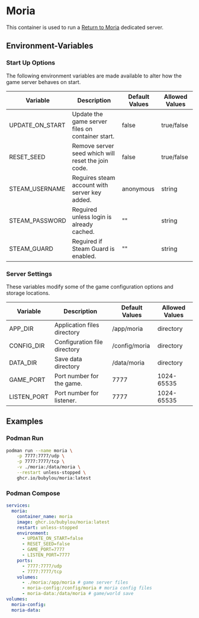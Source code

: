# Moria

This container is used to run a [Return to Moria](https://store.steampowered.com/app/2933130) dedicated server.

## Environment-Variables

### Start Up Options

The following environment variables are made available to alter how the game server behaves on start.

| Variable           | Description                                                 | Default Values  | Allowed Values |
|--------------------|-------------------------------------------------------------|-----------------|----------------|
| UPDATE_ON_START    | Update the game server files on container start.            | false           | true/false     |
| RESET_SEED         | Remove server seed which will reset the join code.          | false           | true/false     |
| STEAM_USERNAME     | Reguires steam account with server key added.               | anonymous       | string         |
| STEAM_PASSWORD     | Reguired unless login is already cached.                    | ""              | string         |
| STEAM_GUARD        | Reguired if Steam Guard is enabled.                         | ""              | string         |

### Server Settings

These variables modify some of the game configuration options and storage locations.

| Variable           | Description                                                 | Default Values  | Allowed Values |
|--------------------|-------------------------------------------------------------|-----------------|----------------|
| APP_DIR            | Application files directory                                 | /app/moria      | directory      |
| CONFIG_DIR         | Configuration file directory                                | /config/moria   | directory      |
| DATA_DIR           | Save data directory                                         | /data/moria     | directory      |
| GAME_PORT          | Port number for the game.                                   | 7777            | 1024-65535     |
| LISTEN_PORT        | Port number for listener.                                   | 7777            | 1024-65535     |

## Examples

### Podman Run

```bash
podman run --name moria \
    -p 7777:7777/udp \
    -p 7777:7777/tcp \
    -v ./moria:/data/moria \
    --restart unless-stopped \
    ghcr.io/bubylou/moria:latest
```

### Podman Compose

```yml
services:
  moria:
    container_name: moria
    image: ghcr.io/bubylou/moria:latest
    restart: unless-stopped
    environment:
      - UPDATE_ON_START=false
      - RESET_SEED=false
      - GAME_PORT=7777
      - LISTEN_PORT=7777
    ports:
      - 7777:7777/udp
      - 7777:7777/tcp
    volumes:
      - ./moria:/app/moria # game server files
      - moria-config:/config/moria # moria config files
      - moria-data:/data/moria # game/world save
volumes:
  moria-config:
  moria-data:
```
